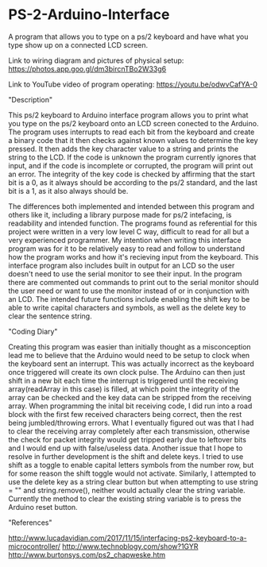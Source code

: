 # PS-2-Arduino-Interface
A program that allows you to type on a ps/2 keyboard and have what you type show up on a connected LCD screen.


Link to wiring diagram and pictures of physical setup: https://photos.app.goo.gl/dm3bircnTBo2W33g6

Link to YouTube video of program operating: https://youtu.be/odwvCafYA-0

"Description"

This ps/2 keyboard to Arduino interface program allows you to print what you type on the ps/2 keyboard onto an LCD screen conected to the Arduino. The program uses interrupts to read each bit from the keyboard and create a binary code that it then checks against known values to determine the key pressed. It then adds the key character value to a string and prints the string to the LCD. If the code is unknown the program currently ignores that input, and if the code is incomplete or corrupted, the program will print out an error. The integrity of the key code is checked by affirming that the start bit is a 0, as it always should be according to the ps/2 standard, and the last bit is a 1, as it also always should be.

The differences both implemented and intended between this program and others like it, including a library purpose made for ps/2 intefacing, is readability and intended function. The programs found as referential for this project were written in a very low level C way, difficult to read for all but a very experienced programmer. My intention when writing this interface program was for it to be relatively easy to read and follow to understand how the program works and how it's recieving input from the keyboard. This interface program also includes built in output for an LCD so the user doesn't need to use the serial monitor to see their input. In the program there are commented out commands to print out to the serial monitor should the user need or want to use the monitor instead of or in conjunction with an LCD. The intended future functions include enabling the shift key to be able to write capital characters and symbols, as well as the delete key to clear the sentence string.

"Coding Diary"

Creating this program was easier than initially thought as a misconception lead me to believe that the Arduino would need to be setup to clock when the keyboard sent an interrupt. This was actually incorrect as the keyboard once triggered will create its own clock pulse. The Arduino can then just shift in a new bit each time the interrupt is triggered until the receiving array(readArray in this case) is filled, at which point the integrity of the array can be checked and the key data can be stripped from the receiving array. When programming the inital bit receiving code, I did run into a road block with the first few received characters being correct, then the rest being jumbled/throwing errors. What I eventually figured out was that I had to clear the receiving array completely after each transmission, otherwise the check for packet integrity would get tripped early due to leftover bits and I would end up with false/useless data. Another issue that I hope to resolve in further development is the shift and delete keys. I tried to use shift as a toggle to enable capital letters symbols from the number row, but for some reason the shift toggle would not activate. Similarly, I attempted to use the delete key as a string clear button but when attempting to use string = "" and string.remove(), neither would actually clear the string variable. Currently the method to clear the existing string variable is to press the Arduino reset button.

"References"

http://www.lucadavidian.com/2017/11/15/interfacing-ps2-keyboard-to-a-microcontroller/
http://www.technoblogy.com/show?1GYR
http://www.burtonsys.com/ps2_chapweske.htm

